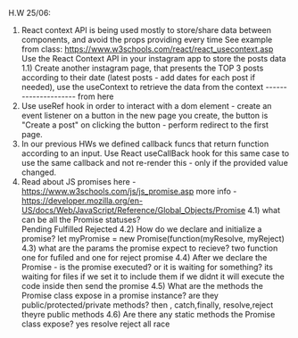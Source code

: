 H.W 25/06:
1) React context API is being used mostly to store/share data between components, and avoid the props providing every time
See example from class: https://www.w3schools.com/react/react_usecontext.asp
Use the React Context API in your instagram app to store the posts data
1.1) Create another instagram page, that presents the TOP 3 posts according to their date (latest posts - add dates for each post if needed), use the useContext to retrieve the data from the context
--------------------- from here
2) Use useRef hook in order to interact with a dom element - create an event listener on a button in the new page you create, the button is "Create a post" 
on clicking the button - perform redirect to the first page.
3) In our previous HWs we defined callback funcs that return function according to an input.
    Use React useCallBack hook for this same case to use the same callback and not re-render this - only if the provided value changed.
4) Read about JS promises here - 
https://www.w3schools.com/js/js_promise.asp
more info - https://developer.mozilla.org/en-US/docs/Web/JavaScript/Reference/Global_Objects/Promise
 4.1) what can be all the Promise statuses?  
 Pending
Fulfilled
Rejected
 4.2) How do we declare and initialize a promise?
let myPromise = new Promise(function(myResolve, myReject)
 4.3) what are the params the promise expect to recieve?
 two function one for fufiled and one for reject promise 
 4.4) After we declare the Promise - is the promise executed? or it is waiting for something?
 its waiting for files if we set it to include them if we didnt it will execute the code inside then send the promise
 4.5) What are the methods the Promise class expose in a promise instance? are they public/protected/private methods?
 then , catch,finally, resolve,reject  theyre public methods
 4.6) Are there any static methods the Promise class expose?
 yes  resolve reject all race
